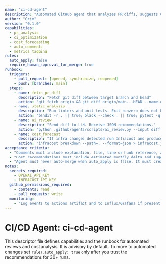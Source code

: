 ```yaml
---
name: "ci-cd-agent"
description: "Automated GitHub agent that analyzes PR diffs, suggests CI and infra optimizations, and produces actionable cost and performance reports."
author: "Grim"
version: "0.1.0"
capabilities:
  - pr_analysis
  - ci_optimization
  - cost_forecasting
  - auto_comments
  - metrics_tagging
rules:
  auto_apply: false
  require_human_approval_for_merge: true
runbook:
  triggers:
    - pull_request: [opened, synchronize, reopened]
    - push: [branches: main]
  steps:
    - name: fetch_pr_diff
      description: "Fetch git diff between target branch and head"
      action: "git fetch origin && git diff origin/main...HEAD --name-only"
    - name: static_analysis
      description: "Run linters and unit tests. Exit nonzero does not block, only flags."
      action: "bandit -r . || true; black --check . || true; pytest -q || true"
    - name: ai_review
      description: "Send diff to LLM. Receive JSON recommendations."
      action: "python .github/agents/scripts/ai_review.py --input diff.txt --output recommendations.json"
    - name: cost_forecast
      description: "If infra changes detected run Infracost and produce cost delta."
      action: "infracost breakdown --path=. --format=json > infracost.json || true; python .github/agents/scripts/ai_cost_advisor.py infracost.json"
acceptance_criteria:
  - "Comments must include explanation, file, line or hunk reference, and confidence score."
  - "Cost recommendations must include estimated monthly delta and suggested alternative."
  - "Agent must never auto-merge when auto_apply is false. It must create a PR for any code changes."
notes:
  secrets_required:
    - OPENAI_API_KEY
    - INFRACOST_API_KEY
  github_permissions_required:
    - contents: read
    - pull_requests: write
  monitoring:
    - "Log events to actions artifact and to Influx/Grafana if present."
---
```

# CI/CD Agent: ci-cd-agent

This descriptor file defines capabilities and the runbook for automated reviews and cost analysis. It is advisory by default. To move to automated changes set `rules.auto_apply: true` only after you trust the recommendations for 30+ runs.
